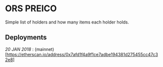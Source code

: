 # ORS PREICO

Simple list of holders and how many items each holder holds.

## Deployments

*20 JAN 2018* : (mainnet)[https://etherscan.io/address/0x7afd1f4a9f1ce7adbe194381d275455cc47c32e8]

